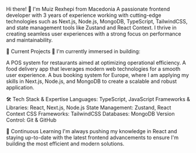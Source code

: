 Hi there! 👋 I'm Muiz Rexhepi from Macedonia
A passionate frontend developer with 3 years of experience working with cutting-edge technologies such as Next.js, Node.js, MongoDB, TypeScript, TailwindCSS, and state management tools like Zustand and React Context. I thrive in creating seamless user experiences with a strong focus on performance and maintainability.

🚀 Current Projects
🔭 I'm currently immersed in building:

A POS system for restaurants aimed at optimizing operational efficiency.
A food delivery app that leverages modern web technologies for a smooth user experience.
A bus booking system for Europe, where I am applying my skills in Next.js, Node.js, and MongoDB to create a scalable and robust application.

🛠 Tech Stack & Expertise
Languages: TypeScript, JavaScript
Frameworks & Libraries: React, Next.js, Node.js
State Management: Zustand, React Context
CSS Frameworks: TailwindCSS
Databases: MongoDB
Version Control: Git & GitHub

🌱 Continuous Learning
I'm always pushing my knowledge in React and staying up-to-date with the latest frontend advancements to ensure I'm building the most efficient and modern solutions.
